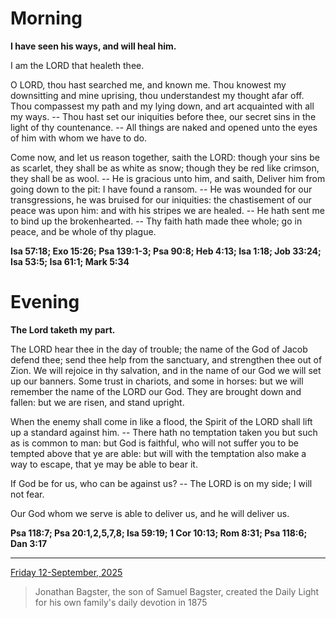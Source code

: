 # Morning

**I have seen his ways, and will heal him.**
 
I am the LORD that healeth thee.
 
O LORD, thou hast searched me, and known me. Thou knowest my downsitting and mine uprising, thou understandest my thought afar off. Thou compassest my path and my lying down, and art acquainted with all my ways. -- Thou hast set our iniquities before thee, our secret sins in the light of thy countenance. -- All things are naked and opened unto the eyes of him with whom we have to do.
 
Come now, and let us reason together, saith the LORD: though your sins be as scarlet, they shall be as white as snow; though they be red like crimson, they shall be as wool. -- He is gracious unto him, and saith, Deliver him from going down to the pit: I have found a ransom. -- He was wounded for our transgressions, he was bruised for our iniquities: the chastisement of our peace was upon him: and with his stripes we are healed. -- He hath sent me to bind up the brokenhearted. -- Thy faith hath made thee whole; go in peace, and be whole of thy plague.  

**Isa 57:18; Exo 15:26; Psa 139:1-3; Psa 90:8; Heb 4:13; Isa 1:18; Job 33:24; Isa 53:5; Isa 61:1; Mark 5:34**

# Evening

**The Lord taketh my part.**
 
The LORD hear thee in the day of trouble; the name of the God of Jacob defend thee; send thee help from the sanctuary, and strengthen thee out of Zion. We will rejoice in thy salvation, and in the name of our God we will set up our banners. Some trust in chariots, and some in horses: but we will remember the name of the LORD our God. They are brought down and fallen: but we are risen, and stand upright.
 
When the enemy shall come in like a flood, the Spirit of the LORD shall lift up a standard against him. -- There hath no temptation taken you but such as is common to man: but God is faithful, who will not suffer you to be tempted above that ye are able: but will with the temptation also make a way to escape, that ye may be able to bear it.
 
If God be for us, who can be against us? -- The LORD is on my side; I will not fear.
 
Our God whom we serve is able to deliver us, and he will deliver us.  

**Psa 118:7; Psa 20:1,2,5,7,8; Isa 59:19; 1 Cor 10:13; Rom 8:31; Psa 118:6; Dan 3:17**

---

[Friday 12-September, 2025](https://t.me/s/daily_light)

> Jonathan Bagster, the son of Samuel Bagster, created the Daily Light for his own family's daily devotion in 1875

